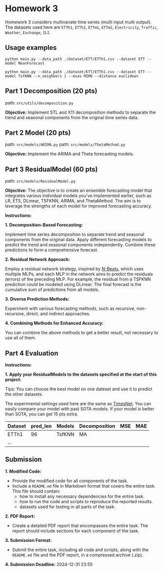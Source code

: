 # Homework 3

Homework 3 considers multivariate time series (multi input multi output). The datasets used here are `ETTh1`, `ETTh2`, `ETTm1`, `ETTm2`, `Electricity`, `Traffic`, `Weather`, `Exchange`, `ILI`.
## Usage examples

```
python main.py --data_path ./dataset/ETT/ETTh1.csv --dataset ETT --model MeanForecast
```

```
python main.py --data_path ./dataset/ETT/ETTh1.csv --dataset ETT --model TsfKNN --n_neighbors 1 --msas MIMO --distance euclidean
```

## Part 1 Decomposition (20 pts)
path: `src/utils/decomposition.py`

**Objective:** Implement STL and X11 decomposition methods to separate the trend and seasonal components from the original time series data.


## Part 2 Model (20 pts)

path: `src/models/ARIMA.py`
path: `src/models/ThetaMethod.py`

**Objective:** Implement the ARIMA and Theta forecasting models.

## Part 3 ResidualModel (60 pts)

path: `src/models/ResidualModel.py`

**Objective:**
The objective is to create an ensemble forecasting model that integrates various individual 
models you've implemented earlier, such as LR, ETS, DLinear, TSFKNN, ARIMA, and ThetaMethod. 
The aim is to leverage the strengths of each model for improved forecasting accuracy.

**Instructions:**

**1. Decomposition-Based Forecasting:**

Implement time series decomposition to separate trend and seasonal components from the original data.
Apply different forecasting models to predict the trend and seasonal components independently.
Combine these predictions to form a comprehensive forecast.

**2. Residual Network Approach:**

Employ a residual network strategy, inspired by [N-Beats](https://arxiv.org/pdf/1905.10437.pdf), which uses multiple MLPs, and each MLP in the network aims to predict the residuals (errors) of the preceding MLP.
For example, the residual from a TSFKNN prediction could be modeled using DLinear.
The final forecast is the cumulative sum of predictions from all models.

**3. Diverse Prediction Methods:**

Experiment with various forecasting methods, such as recursive, non-recursive, direct, and indirect approaches.

**4. Combining Methods for Enhanced Accuracy:**

You can combine the above methods to get a better result, not necessary to use all of them.


## Part 4 Evaluation

**Instructions:**

**1. Apply your ResidualModels to the datasets specified at the start of this project:**

Tips: You can choose the best model on one dateset and use it to predict the other datasets.

The experimental settings used here are the same as [TimesNet](https://arxiv.org/abs/2210.02186). You can easily compare your model with past SOTA models.
If your model is better than SOTA, you can get 15 pts extra.

| Dataset | pred_len | Models | Decomposition | MSE  | MAE  |
 |---------|----------|--------|------------| ----- | ----- |
| ETTh1   | 96       | TsfKNN | MA     |      |      |
 | ...     |          |        |      |      |      |

 

## Submission

**1. Modified Code:**

- Provide the modified code for all components of the task.
- Include a `README.md` file in Markdown format that covers the entire task. This file should contain:
  - how to install any necessary dependencies for the entire task.
  - how to run the code and scripts to reproduce the reported results.
  - datasets used for testing in all parts of the task.

**2. PDF Report:**

- Create a detailed PDF report that encompasses the entire task. The report should include sections for each component of the task.

**3. Submission Format:**

- Submit the entire task, including all code and scripts, along with the `README.md` file and the PDF report, in a compressed archive (.zip).

**4. Submission Deadline:**
  2024-12-31 23:55
